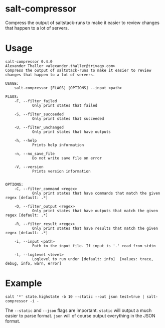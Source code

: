 # salt-compressor
Compress the output of saltstack-runs to make it easier to review changes that happen to a lot of servers.

# Usage
```
salt-compressor 0.4.0
Alexander Thaller <alexander.thaller@trivago.com>
Compress the output of saltstack-runs to make it easier to review changes that happen to a lot of servers.

USAGE:
    salt-compressor [FLAGS] [OPTIONS] --input <path>

FLAGS:
    -F, --filter_failed
            Only print states that failed

    -S, --filter_succeeded
            Only print states that succeeded

    -U, --filter_unchanged
            Only print states that have outputs

    -h, --help
            Prints help information

    -n, --no_save_file
            Do not write save file on error

    -V, --version
            Prints version information


OPTIONS:
    -C, --filter_command <regex>
            Only print states that have commands that match the given regex [default: .*]

    -O, --filter_output <regex>
            Only print states that have outputs that match the given regex [default: .*]

    -R, --filter_result <regex>
            Only print states that have results that match the given regex [default: .*]

    -i, --input <path>
            Path to the input file. If input is '-' read from stdin

    -l, --loglevel <level>
            Loglevel to run under [default: info]  [values: trace, debug, info, warn, error]
```

# Example
```
salt '*' state.highstate -b 10 --static --out json test=true | salt-compressor -i -
```

The `--static` and `--json` flags are important. `static` will output a much
easier to parse format. `json` will of course output everything in the JSON
format.
